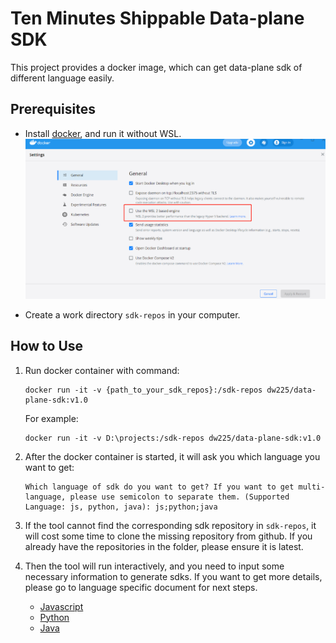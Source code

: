 # Ten Minutes Shippable Data-plane SDK

This project provides a docker image, which can get data-plane sdk of different language easily.

## Prerequisites

- Install [docker](https://www.docker.com/), and run it without WSL.
  ![docker](docs/docker.png)

- Create a work directory `sdk-repos` in your computer.

## How to Use

1. Run docker container with command:
    ```shell
    docker run -it -v {path_to_your_sdk_repos}:/sdk-repos dw225/data-plane-sdk:v1.0
    ```
   For example:
    ```shell
    docker run -it -v D:\projects:/sdk-repos dw225/data-plane-sdk:v1.0
    ```

2. After the docker container is started, it will ask you which language you want to get:
    ```shell
    Which language of sdk do you want to get? If you want to get multi-language, please use semicolon to separate them. (Supported Language: js, python, java): js;python;java
    ```

3. If the tool cannot find the corresponding sdk repository in `sdk-repos`, it will cost some time to clone the missing repository from github. If you already have the repositories in the folder, please ensure it is latest.

4. Then the tool will run interactively, and you need to input some necessary information to generate sdks.
If you want to get more details, please go to language specific document for next steps.
    - [Javascript](./docs/js.md)
    - [Python](./docs/python.md)
    - [Java](/docs/java.md)

